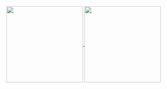 <a href="https://github.com/anuraghazra/github-readme-stats">
  <img height=200 align="center" src="https://github-readme-stats.vercel.app/api?username=rodrigopiccelli&card_width=320&show=prs_merged,prs_merged_percentage&hide=contribs&show_icons=true&theme=vision-friendly-dark" />
</a>
<a href="https://github.com/anuraghazra/convoychat">
  <img height=200 align="center" src="https://github-readme-stats.vercel.app/api/top-langs?username=rodrigopiccelli&card_height=200&card_width=320&layout=compact&langs_count=4&theme=vision-friendly-dark" />
</a>
